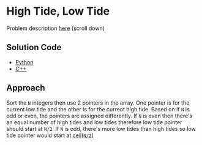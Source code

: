 # High Tide, Low Tide

Problem description [here](https://cemc.uwaterloo.ca/contests/computing/2017/stage%201/seniorEF.pdf) (scroll down)

## Solution Code

* [Python](./main.py)
* [C++](./main.cpp)

## Approach

Sort the `N` integers then use 2 pointers in the array. One pointer is for the current low tide and the other is for the current high tide. Based on if `N` is odd or even, the pointers are assigned differently. If `N` is even then there's an equal number of high tides and low tides therefore low tide pointer should start at `N/2`. If `N` is odd, there's more low tides than high tides so low tide pointer would start at [ceil(`N/2`)](https://en.wikipedia.org/wiki/Floor_and_ceiling_functions)